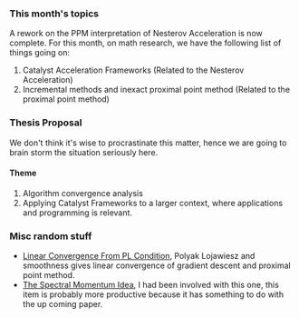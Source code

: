 
### **This month's topics**
A rework on the PPM interpretation of Nesterov Acceleration is now complete. 
For this month, on math research, we have the following list of things going on: 
1. Catalyst Acceleration Frameworks (Related to the Nesterov Acceleration)
2. Incremental methods and inexact proximal point method (Related to the proximal point method)

### **Thesis Proposal**
We don't think it's wise to procrastinate this matter, hence we are going to brain storm the situation seriously here. 

#### Theme 
1. Algorithm convergence analysis
2. Applying Catalyst Frameworks to a larger context, where applications and programming is relevant. 


### **Misc random stuff**

- [Linear Convergence From PL Condition](../Linear%20Convergence%20From%20PL%20Condition.md), Polyak Lojawiesz and smoothness gives linear convergence of gradient descent and proximal point method. 
- [The Spectral Momentum Idea](../MATH%20602%20Nesterov%20Acceleration/Scratch%20Paper%20Ideas/The%20Spectral%20Momentum%20Idea.md), I had been involved with this one, this item is probably more productive because it has something to do with the up coming paper. 
